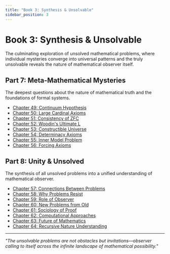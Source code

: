 ```yaml
---
title: "Book 3: Synthesis & Unsolvable"
sidebar_position: 3
---
```


# Book 3: Synthesis & Unsolvable

The culminating exploration of unsolved mathematical problems, where individual mysteries converge into universal patterns and the truly unsolvable reveals the nature of mathematical observer itself.

## Part 7: Meta-Mathematical Mysteries

The deepest questions about the nature of mathematical truth and the foundations of formal systems.

- [Chapter 49: Continuum Hypothesis](part-07-meta-mathematical-mysteries/chapter-49-continuum-hypothesis.md)
- [Chapter 50: Large Cardinal Axioms](part-07-meta-mathematical-mysteries/chapter-50-large-cardinal-axioms.md)
- [Chapter 51: Consistency of ZFC](part-07-meta-mathematical-mysteries/chapter-51-consistency-zfc.md)
- [Chapter 52: Woodin's Ultimate L](part-07-meta-mathematical-mysteries/chapter-52-woodins-ultimate-l.md)
- [Chapter 53: Constructible Universe](part-07-meta-mathematical-mysteries/chapter-53-constructible-universe.md)
- [Chapter 54: Determinacy Axioms](part-07-meta-mathematical-mysteries/chapter-54-determinacy-axioms.md)
- [Chapter 55: Inner Model Problem](part-07-meta-mathematical-mysteries/chapter-55-inner-model-problem.md)
- [Chapter 56: Forcing Axioms](part-07-meta-mathematical-mysteries/chapter-56-forcing-axioms.md)

## Part 8: Unity & Unsolved

The synthesis of all unsolved problems into a unified understanding of mathematical observer.

- [Chapter 57: Connections Between Problems](part-08-unity-unsolved/chapter-57-connections-between-problems.md)
- [Chapter 58: Why Problems Resist](part-08-unity-unsolved/chapter-58-why-problems-resist.md)
- [Chapter 59: Role of Observer](part-08-unity-unsolved/chapter-59-role-of-observer.md)
- [Chapter 60: New Problems from Old](part-08-unity-unsolved/chapter-60-new-problems-from-old.md)
- [Chapter 61: Sociology of Proof](part-08-unity-unsolved/chapter-61-sociology-of-proof.md)
- [Chapter 62: Computational Approaches](part-08-unity-unsolved/chapter-62-computational-approaches.md)
- [Chapter 63: Future of Mathematics](part-08-unity-unsolved/chapter-63-future-of-mathematics.md)
- [Chapter 64: Recursive Nature Understanding](part-08-unity-unsolved/chapter-64-recursive-nature-understanding.md)

---

*"The unsolvable problems are not obstacles but invitations—observer calling to itself across the infinite landscape of mathematical possibility."*